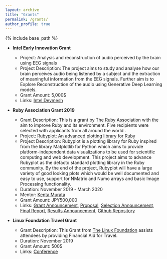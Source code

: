 ```yaml
---
layout: archive
title: "Grants"
permalink: /grants/
author_profile: true
---
```


{% include base_path %}

* **Intel Early Innovation Grant**
  * Project:  Analysis and reconstruction of audio perceived by the brain using EEG signals 
  * Project Description: The project aims to study and analyse how our brain perceives audio being listened by a subject and the extraction of meaningful information from the EEG signals. Further aim is to Explore Reconstruction of the audio using Generative Deep Learning models.
  * Grant Amount: 5,000$
  * Links: [Intel Devmesh](https://devmesh.intel.com/projects/analysis-and-reconstruction-of-music-percieved-by-the-brain-using-eeg-signals)

* **Ruby Association Grant 2019**
  * Grant Description: This is a grant by [The Ruby Association](https://www.ruby.or.jp/en/) with the aim to improve Ruby and its environment. Five recipients were selected with applicants from all around the world .
  * Project: [Rubyplot: An advanced plotting library for Ruby](https://github.com/SciRuby/rubyplot)
  * Project Description: Rubyplot is a plotting library for Ruby inspired from the library Matplotlib for Python which aims to provide platform-independent data visualizations to be used for scientific computing and web development. This project aims to advance Rubyplot as the defacto standard plotting library in the Ruby community. By the end of the project, Rubyplot will have a large variety of good looking plots which would be well documented and easy to use, support for NMatrix and Numo arrays and basic Image Processing functionality.
  * Duration: November 2019 - March 2020
  * Mentor: [Kenta Murata](https://github.com/mrkn)
  * Grant Amount: JPY500,000
  * Links: [Grant Announcement](https://www.ruby.or.jp/en/news/20190805), [Proposal](https://github.com/alishdipani/rubyplot/wiki/Ruby-Grant-2019-Proposal), [Selection Announcement](https://www.ruby.or.jp/en/news/20191031), [Final Report](https://github.com/alishdipani/rubyplot/wiki/Ruby-Grant-2019-Final-Report), [Results Announcement](https://www.ruby.or.jp/en/news/20200508), [Github Repository](https://github.com/SciRuby/rubyplot)

* **Linux Foundation Travel Grant**
  * Grant Description: This Grant from [The Linux Foundation](https://www.linuxfoundation.org/) assists attendees by providing Financial Aid for Travel.
  * Duration: November 2019
  * Grant Amount: 500$
  * Links: [Conference](https://events19.linuxfoundation.org/events/open-source-summit-europe-2019/)
  
